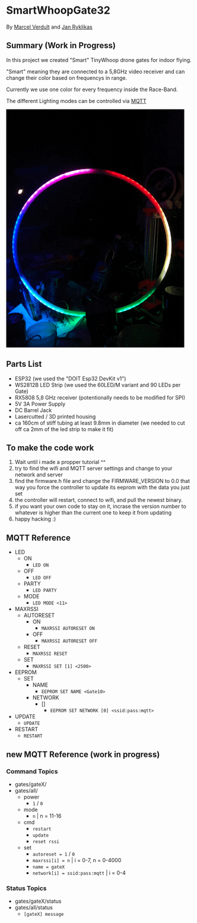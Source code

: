 # SmartWhoopGate32

By [Marcel Verdult](https://github.com/marcelverdult)
and [Jan Ryklikas](https://github.com/soulofnoob)

## Summary (Work in Progress)

  In this project we created "Smart" TinyWhoop drone gates for indoor flying.

  "Smart" meaning they are connected to a 5,8GHz video receiver and can change their color based on frequencys in range.

  Currently we use one color for every frequency inside the Race-Band.

  The different Lighting modes can be controlled via [MQTT](#mqtt-reference)

 ![AnimationGIF](Doku/WingAnimation.gif)

## Parts List

- ESP32 (we used the "DOIT Esp32 DevKit v1")
- WS2812B LED Strip (we used the 60LED/M variant and 90 LEDs per Gate)
- RX5808 5,8 GHz receiver (potentionally needs to be modified for SPI)
- 5V 3A Power Supply
- DC Barrel Jack
- Lasercutted / 3D printed housing
- ca 160cm of stiff tubing at least 9.8mm in diameter (we needed to cut off ca 2mm of the led strip to make it fit)

## To make the code work

1. Wait until i made a propper tutorial ^^
2. try to find the wifi and MQTT server settings and change to your network and server
3. find the firmware.h file and change the FIRMWARE_VERSION to 0.0 that way you force the controller to update its eeprom with the data you just set
4. the controller will restart, connect to wifi, and pull the newest binary.
5. if you want your own code to stay on it, incrase the version number to whatever is higher than the current one to keep it from updating
6. happy hacking :)

## MQTT Reference

- LED
  - ON
    - `LED ON`
  - OFF
    - `LED OFF`
  - PARTY
    - `LED PARTY`
  - MODE
    - `LED MODE <11>`
- MAXRSSI
  - AUTORESET
    - ON
      - `MAXRSSI AUTORESET ON`
    - OFF
      - `MAXRSSI AUTORESET OFF`
  - RESET
    - `MAXRSSI RESET`
  - SET
    - `MAXRSSI SET [1] <2500>`
- EEPROM
  - SET
    - NAME
      - `EEPROM SET NAME <Gate10>`
    - NETWORK
      - []
        - `EEPROM SET NETWORK [0] <ssid:pass:mqtt>`
- UPDATE
  - `UPDATE`
- RESTART
  - `RESTART`
  
## new MQTT Reference (work in progress)

### Command Topics

- gates/gateX/
- gates/all/
    - power
        - `1` / `0`
    - mode
        - `n` | n = 11-16
    - cmd
        - `restart`
        - `update`
        - `reset rssi`
    - set
        - `autoreset = 1` / `0`
        - `maxrssi[i] = n` | i = 0-7, n = 0-4000
        - `name = gateX`
        - `network[i] = ssid:pass:mqtt` | i = 0-4
        
### Status Topics

- gates/gateX/status
- gates/all/status
    - `[gateX] message`

